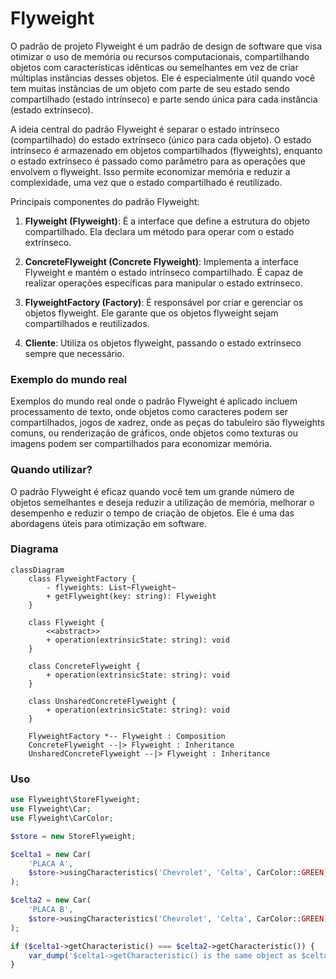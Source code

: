 # Flyweight
O padrão de projeto Flyweight é um padrão de design de software que visa otimizar o uso de memória ou recursos computacionais, compartilhando objetos com características idênticas ou semelhantes em vez de criar múltiplas instâncias desses objetos. Ele é especialmente útil quando você tem muitas instâncias de um objeto com parte de seu estado sendo compartilhado (estado intrínseco) e parte sendo única para cada instância (estado extrínseco).

A ideia central do padrão Flyweight é separar o estado intrínseco (compartilhado) do estado extrínseco (único para cada objeto). O estado intrínseco é armazenado em objetos compartilhados (flyweights), enquanto o estado extrínseco é passado como parâmetro para as operações que envolvem o flyweight. Isso permite economizar memória e reduzir a complexidade, uma vez que o estado compartilhado é reutilizado.

Principais componentes do padrão Flyweight:

1. **Flyweight (Flyweight)**: É a interface que define a estrutura do objeto compartilhado. Ela declara um método para operar com o estado extrínseco.

2. **ConcreteFlyweight (Concrete Flyweight)**: Implementa a interface Flyweight e mantém o estado intrínseco compartilhado. É capaz de realizar operações específicas para manipular o estado extrínseco.

3. **FlyweightFactory (Factory)**: É responsável por criar e gerenciar os objetos flyweight. Ele garante que os objetos flyweight sejam compartilhados e reutilizados.

4. **Cliente**: Utiliza os objetos flyweight, passando o estado extrínseco sempre que necessário.

### Exemplo do mundo real
Exemplos do mundo real onde o padrão Flyweight é aplicado incluem processamento de texto, onde objetos como caracteres podem ser compartilhados, jogos de xadrez, onde as peças do tabuleiro são flyweights comuns, ou renderização de gráficos, onde objetos como texturas ou imagens podem ser compartilhados para economizar memória.

### Quando utilizar?
O padrão Flyweight é eficaz quando você tem um grande número de objetos semelhantes e deseja reduzir a utilização de memória, melhorar o desempenho e reduzir o tempo de criação de objetos. Ele é uma das abordagens úteis para otimização em software.

### Diagrama
```mermaid
classDiagram
    class FlyweightFactory {
        - flyweights: List~Flyweight~
        + getFlyweight(key: string): Flyweight
    }

    class Flyweight {
        <<abstract>>
        + operation(extrinsicState: string): void
    }

    class ConcreteFlyweight {
        + operation(extrinsicState: string): void
    }

    class UnsharedConcreteFlyweight {
        + operation(extrinsicState: string): void
    }

    FlyweightFactory *-- Flyweight : Composition
    ConcreteFlyweight --|> Flyweight : Inheritance
    UnsharedConcreteFlyweight --|> Flyweight : Inheritance
```

### Uso
```php
use Flyweight\StoreFlyweight;
use Flyweight\Car;
use Flyweight\CarColor;

$store = new StoreFlyweight;

$celta1 = new Car(
    'PLACA A',
    $store->usingCharacteristics('Chevrolet', 'Celta', CarColor::GREEN)
);

$celta2 = new Car(
    'PLACA B',
    $store->usingCharacteristics('Chevrolet', 'Celta', CarColor::GREEN)
);

if ($celta1->getCharacteristic() === $celta2->getCharacteristic()) {
    var_dump('$celta1->getCharacteristic() is the same object as $celta2->getCharacteristic()');
}
```